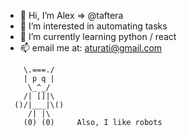 - 👋 Hi, I’m Alex => @taftera
- 👀 I’m interested in automating tasks
- 🌱 I’m currently learning python / react
- 📫 email me at: aturati@gmail.com

```
    \.===./    
    | p q |    
     \_^_/     
    /| []|\    
  ()/|___|\()  
     /| |\     
    (0) (0)     Also, I like robots
    
```

